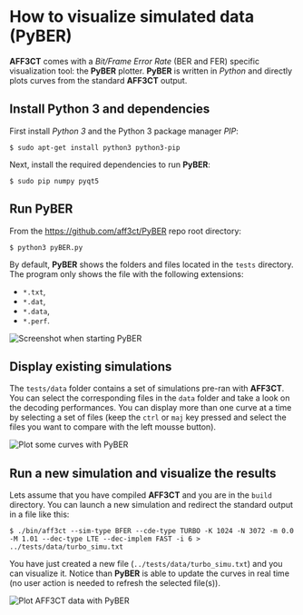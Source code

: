 # How to visualize simulated data (PyBER)
**AFF3CT** comes with a *Bit/Frame Error Rate* (BER and FER) specific visualization tool: the **PyBER** plotter.
**PyBER** is written in *Python* and directly plots curves from the standard **AFF3CT** output.

## Install Python 3 and dependencies

First install *Python 3* and the Python 3 package manager *PIP*:

	$ sudo apt-get install python3 python3-pip

Next, install the required dependencies to run **PyBER**:

	$ sudo pip numpy pyqt5

## Run PyBER

From the https://github.com/aff3ct/PyBER repo root directory: 

	$ python3 pyBER.py

By default, **PyBER** shows the folders and files located in the `tests` directory.
The program only shows the file with the following extensions:
- `*.txt`,
- `*.dat`,
- `*.data`,
- `*.perf`.

![Screenshot when starting PyBER](../images/PyBER_start.png)

## Display existing simulations

The `tests/data` folder contains a set of simulations pre-ran with **AFF3CT**. You can select the corresponding files in the `data` folder and take a look on the decoding performances.
You can display more than one curve at a time by selecting a set of files (keep the `ctrl` or `maj` key pressed and select the files you want to compare with the left mousse button).

![Plot some curves with PyBER](../images/PyBER_plot.png)


## Run a new simulation and visualize the results

Lets assume that you have compiled **AFF3CT** and you are in the `build` directory. You can launch a new simulation and redirect the standard output in a file like this:

	$ ./bin/aff3ct --sim-type BFER --cde-type TURBO -K 1024 -N 3072 -m 0.0 -M 1.01 --dec-type LTE --dec-implem FAST -i 6 > ../tests/data/turbo_simu.txt

You have just created a new file (`../tests/data/turbo_simu.txt`) and you can visualize it.
Notice than **PyBER** is able to update the curves in real time (no user action is needed to refresh the selected file(s)).

![Plot AFF3CT data with PyBER](../images/PyBER_plot2.png)
